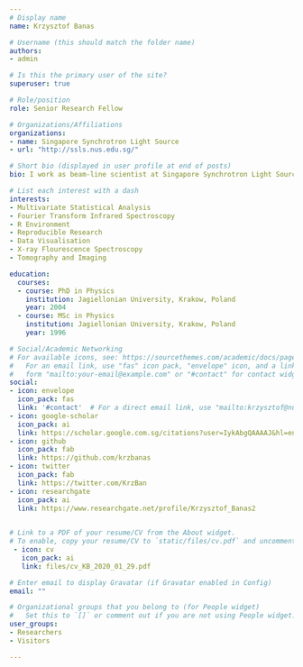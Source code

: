 ```yaml
---
# Display name
name: Krzysztof Banas

# Username (this should match the folder name)
authors:
- admin

# Is this the primary user of the site?
superuser: true

# Role/position
role: Senior Research Fellow

# Organizations/Affiliations
organizations:
- name: Singapore Synchrotron Light Source
- url: "http://ssls.nus.edu.sg/"

# Short bio (displayed in user profile at end of posts)
bio: I work as beam-line scientist at Singapore Synchrotron Light Source. My research interests include application of advanced statistical methods for hyperspectral data processing (dimension reduction, clustering and identification).

# List each interest with a dash
interests:
- Multivariate Statistical Analysis
- Fourier Transform Infrared Spectroscopy
- R Environment
- Reproducible Research
- Data Visualisation
- X-ray Flourescence Spectroscopy
- Tomography and Imaging

education:
  courses:
  - course: PhD in Physics
    institution: Jagiellonian University, Krakow, Poland
    year: 2004
  - course: MSc in Physics
    institution: Jagiellonian University, Krakow, Poland
    year: 1996

# Social/Academic Networking
# For available icons, see: https://sourcethemes.com/academic/docs/page-builder/#icons
#   For an email link, use "fas" icon pack, "envelope" icon, and a link in the
#   form "mailto:your-email@example.com" or "#contact" for contact widget.
social:
- icon: envelope
  icon_pack: fas
  link: '#contact'  # For a direct email link, use "mailto:krzysztof@nus.edu.sg".
- icon: google-scholar
  icon_pack: ai
  link: https://scholar.google.com.sg/citations?user=IykAbgQAAAAJ&hl=en
- icon: github
  icon_pack: fab
  link: https://github.com/krzbanas
- icon: twitter
  icon_pack: fab
  link: https://twitter.com/KrzBan
- icon: researchgate
  icon_pack: ai
  link: https://www.researchgate.net/profile/Krzysztof_Banas2

  
# Link to a PDF of your resume/CV from the About widget.
# To enable, copy your resume/CV to `static/files/cv.pdf` and uncomment the lines below.
 - icon: cv
   icon_pack: ai
   link: files/cv_KB_2020_01_29.pdf

# Enter email to display Gravatar (if Gravatar enabled in Config)
email: ""

# Organizational groups that you belong to (for People widget)
#   Set this to `[]` or comment out if you are not using People widget.
user_groups:
- Researchers
- Visitors

---
```


